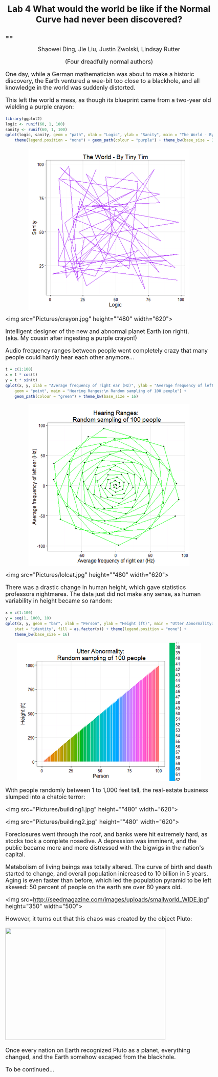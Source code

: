 <style type="text/css">
title {
  font-size:40px;
}
body {
   font-size: 18px;
}
pre {
  font-size: 14px;
}

</style>



## <p align="center">Lab 4  What would the world be like if the Normal Curve had never been discovered?</p>
==
 <p align="center">Shaowei Ding, Jie Liu, Justin Zwolski, Lindsay Rutter </p>
 <p align="center">(Four dreadfully normal authors)</p>

One day, while a German mathematician was about to make a historic discovery, the Earth ventured a wee-bit too close to a blackhole, and all knowledge in the world was suddenly distorted.

This left the world a mess, as though its blueprint came from a two-year old wielding a purple crayon: 


```r
library(ggplot2)
logic <- runif(60, 1, 100)
sanity <- runif(60, 1, 100)
qplot(logic, sanity, geom = "path", xlab = "Logic", ylab = "Sanity", main = "The World - By Tiny Tim") + 
    theme(legend.position = "none") + geom_path(colour = "purple") + theme_bw(base_size = 16)
```

<img src="figure/unnamed-chunk-1.png" title="plot of chunk unnamed-chunk-1" alt="plot of chunk unnamed-chunk-1" style="display: block; margin: auto;" />


<img src="Pictures/crayon.jpg" height=""480" width="620">

Intelligent designer of the new and abnormal planet Earth (on right).  
(aka. My cousin after ingesting a purple crayon!)

Audio frequency ranges between people went completely crazy that many people could
hardly hear each other anymore...



```r
t = c(1:100)
x = t * cos(t)
y = t * sin(t)
qplot(x, y, xlab = "Average frequency of right ear (Hz)", ylab = "Average frequency of left ear (Hz)", 
    geom = "point", main = "Hearing Ranges:\n Random sampling of 100 people") + 
    geom_path(colour = "green") + theme_bw(base_size = 16)
```

<img src="figure/unnamed-chunk-2.png" title="plot of chunk unnamed-chunk-2" alt="plot of chunk unnamed-chunk-2" style="display: block; margin: auto;" />


<img src="Pictures/lolcat.jpg" height=""480" width="620">

There was a drastic change in human height, which gave statistics professors nightmares. The data just did not make any sense, as human variability in height became so random:


```r
x = c(1:100)
y = seq(1, 1000, 10)
qplot(x, y, geom = "bar", xlab = "Person", ylab = "Height (ft)", main = "Utter Abnormality:\n Random sampling of 100 people", 
    stat = "identity", fill = as.factor(x)) + theme(legend.position = "none") + 
    theme_bw(base_size = 16)
```

<img src="figure/unnamed-chunk-3.png" title="plot of chunk unnamed-chunk-3" alt="plot of chunk unnamed-chunk-3" style="display: block; margin: auto;" />




With people randomly between 1 to 1,000 feet tall, the real-estate business slumped into a chatoic terror:

<img src="Pictures/building1.jpg" height=""480" width="620">

<img src="Pictures/building2.jpg" height=""480" width="620">


Foreclosures went through the roof, and banks were hit extremely hard, as stocks took a complete nosedive. A depression was imminent, and the public became more and more distressed with the bigwigs in the nation's capital.

Metabolism of living beings was totally altered. The curve of birth and death started to change, and overall population inicreased to 10 billion in 5 years. Aging is even faster than before, which led the population pyramid to be left skewed: 50 percent of people on the earth are over 80 years old.

<img src=http://seedmagazine.com/images/uploads/smallworld_WIDE.jpg" height="350" width="500">

However, it turns out that this chaos was created by the object Pluto:

<img src="http://thumbpress.com/wp-content/uploads/2013/10/Funniest-Government-Shutdown-Memes-%E2%80%94-3.jpg" height="350" width="500">

Once every nation on Earth recognized Pluto as a planet, everything changed, and the Earth somehow escaped from the blackhole.

To be continued...

